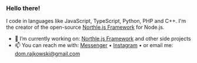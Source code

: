 ### Hello there!

I code in languages like JavaScript, TypeScript, Python, PHP and C++. I'm the creator of the open-source [Northle.js Framework](https://github.com/northle/core) for Node.js.

- 🔭 I’m currently working on: [Northle.js Framework](https://github.com/northle) and other side projects
- 📫 You can reach me with: [Messenger](https://www.facebook.com/dominik.rajkowski.9) • [Instagram](https://www.instagram.com/dominiq_rajkowski/) • or email me: dom.rajkowski@gmail.com
